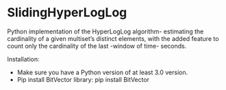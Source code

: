 # SlidingHyperLogLog
Python implementation of the HyperLogLog algorithm- estimating the cardinality of a given multiset’s distinct elements, with the added feature to count only the cardinality of the last -window of time- seconds.

Installation:
- Make sure you have a Python version of at least 3.0 version.
- Pip install BitVector library:
pip install BitVector

